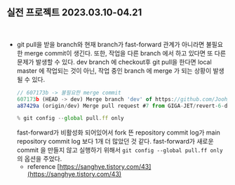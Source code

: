 ## 실전 프로젝트 2023.03.10-04.21

<br />

- git
  pull을 받을 branch와 현재 branch가 fast-forward 관계가 아니라면 불필요한 merge commit이 생긴다.
  또한, 작업을 다른 branch 에서 하고 있다면 또 다른 문제가 발생할 수 있다. dev branch 에 checkout후 git pull을 한다면 local master 에 작업되는 것이 아닌, 작업 중인 branch 에 merge 가 되는 상황이 발생될 수 있다.
  ```jsx
  // 607173b -> 불필요한 merge commit
  607173b (HEAD -> dev) Merge branch 'dev' of https://github.com/Joohyein/MHLB into dev
  a87429a (origin/dev) Merge pull request #7 from GIGA-JET/revert-6-dev
  ```
  ```jsx
  % git config --global pull.ff only
  ```
  fast-forward가 비활성화 되어있어서 fork 뜬 repository commit log가 main repository commit log 보다 1개 더 많았던 것 같다. fast-forward가 새로운 commit 을 만들지 않고 실행하기 위해서 `git config --global pull.ff only` 의 옵션을 주었다.
  - reference
  [https://sanghye.tistory.com/43](https://sanghye.tistory.com/43)
